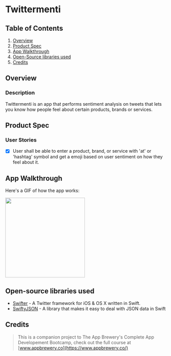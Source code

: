 # Twittermenti

## Table of Contents
1. [Overview](#Overview)
2. [Product Spec](#Product-Spec)
3. [App Walkthrough](#App-Walkthrough)
4. [Open-Source libraries used](#Open-Source-libraries-used)
5. [Credits](#Credits)

## Overview
### Description

Twittermenti is an app that performs sentiment analysis on tweets that lets you know how people feel about certain products, brands or services.

## Product Spec
### User Stories

- [X] User shall be able to enter a product, brand, or service with 'at' or 'hashtag' symbol and get a emoji based on user sentiment on how they feel about it.

## App Walkthrough

Here's a GIF of how the app works:

<img src="https://user-images.githubusercontent.com/35745973/80790864-d4a76a80-8b44-11ea-913a-7a2b141dd685.gif" width=250><br>

## Open-source libraries used

- [Swifter](https://github.com/mattdonnelly/Swifter) - A Twitter framework for iOS & OS X written in Swift.
- [SwiftyJSON](https://github.com/SwiftyJSON/SwiftyJSON) - A library that makes it easy to deal with JSON data in Swift

## Credits

>This is a companion project to The App Brewery's Complete App Developement Bootcamp, check out the full course at [www.appbrewery.co](https://www.appbrewery.co/)
